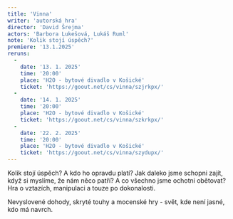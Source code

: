 ```yaml
---
title: 'Vinna'
writer: 'autorská hra'
director: 'David Šrejma'
actors: 'Barbora Lukešová, Lukáš Ruml'
note: 'Kolik stojí úspěch?'
premiere: '13.1.2025'
reruns:
  -  
    date: '13. 1. 2025'
    time: '20:00'
    place: 'H2O - bytové divadlo v Košické'
    ticket: 'https://goout.net/cs/vinna/szjrkpx/'
  -
    date: '14. 1. 2025'
    time: '20:00'
    place: 'H2O - bytové divadlo v Košické'
    ticket: 'https://goout.net/cs/vinna/szkrkpx/'
  -
    date: '22. 2. 2025'
    time: '20:00'
    place: 'H2O - bytové divadlo v Košické'
    ticket: 'https://goout.net/cs/vinna/szydupx/'
---
```

Kolik stojí úspěch? A kdo ho opravdu platí?                                                  Jak daleko jsme schopni zajít, když si myslíme, že nám něco patří? A co všechno jsme ochotni obětovat?
Hra o vztazích, manipulaci a touze po dokonalosti. 

Nevyslovené dohody, skryté touhy a mocenské hry - svět, kde není jasné, kdo má navrch.
